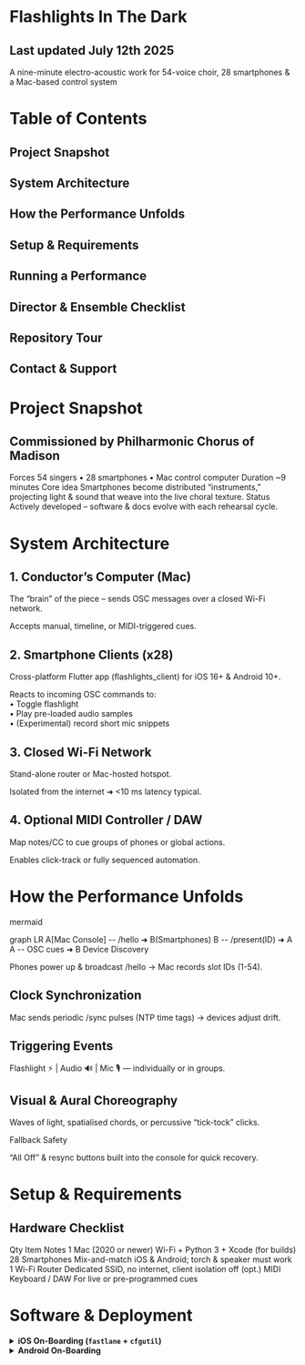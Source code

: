 # Flashlights In The Dark

## Last updated July 12th 2025

A nine-minute electro-acoustic work for 54-voice choir, 28 smartphones & a Mac-based control system


# Table of Contents

## Project Snapshot

## System Architecture

## How the Performance Unfolds

## Setup & Requirements

## Running a Performance

## Director & Ensemble Checklist

## Repository Tour

## Contact & Support



# Project Snapshot

## Commissioned by    Philharmonic Chorus of Madison

Forces    54 singers • 28 smartphones • Mac control computer
Duration    ~9 minutes
Core idea    Smartphones become distributed “instruments,” projecting light & sound that weave into the live choral texture.
Status    Actively developed – software & docs evolve with each rehearsal cycle.




# System Architecture


## 1. Conductor’s Computer (Mac)

The “brain” of the piece – sends OSC messages over a closed Wi-Fi network.

Accepts manual, timeline, or MIDI-triggered cues.


## 2. Smartphone Clients (x28)

Cross-platform Flutter app (flashlights_client) for iOS 16+ & Android 10+.

Reacts to incoming OSC commands to:<br> • Toggle flashlight<br> • Play pre-loaded audio samples<br> • (Experimental) record short mic snippets


## 3. Closed Wi-Fi Network

Stand-alone router or Mac-hosted hotspot.

Isolated from the internet ➜ <10 ms latency typical.


## 4. Optional MIDI Controller / DAW

Map notes/CC to cue groups of phones or global actions.

Enables click-track or fully sequenced automation.



# How the Performance Unfolds

mermaid

graph LR
A[Mac Console] -- /hello ➜ B(Smartphones)
B -- /present(ID) ➜ A
A -- OSC cues ➜ B
Device Discovery

Phones power up & broadcast /hello → Mac records slot IDs (1-54).

## Clock Synchronization

Mac sends periodic /sync pulses (NTP time tags) → devices adjust drift.

## Triggering Events

Flashlight ⚡️ | Audio 🔊 | Mic 🎙 — individually or in groups.

## Visual & Aural Choreography

Waves of light, spatialised chords, or percussive “tick-tock” clicks.

Fallback Safety

“All Off” & resync buttons built into the console for quick recovery.



# Setup & Requirements

## Hardware Checklist

Qty    Item    Notes
1    Mac (2020 or newer)    Wi-Fi + Python 3 + Xcode (for builds)
28    Smartphones    Mix-and-match iOS & Android; torch & speaker must work
1    Wi-Fi Router    Dedicated SSID, no internet, client isolation off
(opt.)    MIDI Keyboard / DAW    For live or pre-programmed cues



# Software & Deployment

<details> <summary><strong>iOS On-Boarding (<code>fastlane</code> + <code>cfgutil</code>)</strong></summary>


bash

# macOS prerequisites
brew bundle --file=scripts/Brewfile   # installs cfgutil, fastlane, adb …

# mass-install to all connected iPhones
scripts/choir_onboard.sh
Registers UDIDs, refreshes Ad-Hoc profile, installs .ipa, records ID → slot map.

</details> <details> <summary><strong>Android On-Boarding</strong></summary>

bash



# Running a Performance

## Pre-concert

Launch Flashlights Client on each phone → confirm “Connected · Singer #X”.

Mac console shows a green list of all active devices.

Sound & Light Checks

⌘+Shift+L (All Lights On) — verify brightness uniformity.

⌘+Shift+A (All Audio Test) — set phone volumes to 100 %.

Press `\` (backslash) to toggle all flashlights on/off.

During the Piece

Follow score or DAW timeline.

Manual overrides always available (click device tiles, press mapped MIDI keys).

Post-concert

Collect devices, stop console (logs auto-saved to logs/YYYY-MM-DD.txt).

## Run-time Validation Checklist

Build & run the macOS app.
On first launch every real slot shows ✔︎ next to ch10 and its primer + event channels exactly as in the color-group spec.
Pick one slot, uncheck ch10 ⇒ its flashlight no longer responds. Re-check ⇒ it responds again.

Network

Run at least one phone with the Flutter client on the same Wi-Fi.
In Xcode’s console you should see "✅ [OSC] Sent to <phone-IP> …" lines; on the phone’s debug console you’ll see "📲 OSC <<< …" mirrors.

Session files

File ▸ Save '.flashlights' Session produces a file with the current JSON.
File ▸ Open '.flashlights' Session immediately updates all check-marks.



## Director & Ensemble Checklist

✓    Task

Reserve extra rehearsal time with phones in hand.
Dim venue lights sufficiently for flashlight effects.
Enable Do Not Disturb & Guided Access / Screen On on all phones.
Charge devices (or supply battery packs) before each run-through.
Have a tech lead familiar with Apple provisioning & Wi-Fi troubleshooting.

# **Provide audience advisories if using rapid strobe patterns.**


==========================================================================

#Repository Tour

flashlights-in-the-dark/
├── flashlights_client/        # Flutter mobile app
├── FlashlightsInTheDark_Mac/  # Swift-based conductor console
├── scripts/
│   ├── choir_onboard.sh       # one-click device provisioning & install
│   ├── Brewfile               # Homebrew dependencies
│   └── …                      # misc. debugging helpers
├── docs/
│   └── AGENTS.md              # deeper developer notes
└── README.md                  # ← you are here


## Contact & Support

Composer / Developer: Jon D. Nelson
✉️ email: jdnelsonmusic@gmail.com

For bug reports or feature requests, please open an issue in the GitHub repository or reach out directly.

“Flashlights In The Dark aims to invite singers to paint the air with beams of light and fragments of electronic sound, blurring the line between choral traditions and modern technological systems.” — Composer’s note

© 2025 Jon D. Nelson — Licensed for performance by the Philharmonic Chorus of Madison. Contributions welcome!








=============================================================
=============================================================
=============================================================
=============================================================
=============================================================
=============================================================








Dry/Technical README:


# Overview:

Flashlights In The Dark is a nine-minute electro-acoustic composition that integrates a traditional choir performance with modern technology. Commissioned by the Philharmonic Chorus of Madison, this piece involves a 54-voice choir, 28 smartphones, a central computer, and a closed wireless network working in unison. Each participating singer carries a smartphone that becomes an interactive instrument – its flashlight and speaker are used as extensions of the musical performance. The central computer runs custom software to synchronize light and sound events across all devices in real time, triggered via MIDI or pre-programmed cues. The result is an immersive experience where the choir’s voices blend with orchestrated flashes of light and distributed sounds, enhancing the live performance with an otherworldly “photo-acoustic” dimension. This system is currently under active development. However, this document will give board members and future choir directors a clear picture of the project’s vision, how it operates, and what resources are required to successfully stage Flashlights In The Dark.

# System Components

## Flashlights In The Dark consists of several interconnected components:

Conductor’s Computer (Mac): A macOS laptop or desktop running the Flashlights In The Dark control software. This application is the “brain” of the system – it sends out cues to all smartphones, controls timing, and optionally responds to MIDI input. We recommend using a Mac for compatibility with the provided provisioning and networking tools.

Smartphone Clients (Singers’ Devices): Each participating singer carries a smartphone (iOS or Android) with the Flashlights Client app installed. This custom app listens for commands from the conductor’s computer over a dedicated Wi-Fi network. When it receives a command, it can turn the phone’s flashlight (torch) on/off, play back audio samples through the phone’s speaker, or even briefly access the microphone. Both iPhones and Android phones are supported, and they can be used together in the same performance.

Closed Wi-Fi Network: All devices (the conductor’s computer and the smartphones) must be connected to the same local network, isolated from the public internet. This is to ensure low-latency, reliable communication and to prevent disruptions (like notifications or calls) during the performance. In practice, this can be achieved by using a standalone Wi-Fi router at the venue or a Mac-hosted network. Each phone connects to this network (via Wi-Fi) and the computer either connects via Wi-Fi or Ethernet to the same router.

MIDI Controller / Sequencer (Optional): The system can be driven by MIDI signals. The conductor or a technician can use a MIDI keyboard, pad controller, or a digital audio workstation (DAW) to trigger events. Each light or sound event is mapped to specific MIDI notes or control messages, enabling integration with a musical score or click-track. This MIDI interface is optional but provides a powerful way to synchronize the technology with live performance cues or automation from a DAW.

# How It Works

During the performance, the conductor’s computer and the singers’ smartphones work together to create synchronized light and sound effects that augment the choir’s singing. Here’s a high-level summary of the system in action:

Initial Setup: Before the performance, the Flashlights Client app is installed on all 28 smartphones and each device is registered in the system. The devices are assigned unique IDs (slots 1–54), though only 28 of those slots correspond to actual devices in this piece (the rest remain unused placeholders). Each device’s slot ID is used to target that specific phone with cues (for example, “flashlight on for device #5”). The mapping of slot numbers to physical phones is configurable and stored in a JSON file on the computer for reference.

Network Connection: All smartphones join the closed Wi-Fi network. The Flashlights Client app will automatically discover the conductor’s computer on the network by listening for a broadcast “hello” signal. When a connection is established, each phone reports its presence (announcing its slot ID to the computer) and then continuously listens for incoming control messages. The app’s main screen will display a status (e.g., “Connected”) and identify the device as “Singer #X” with its slot number.

Conductor’s Console: On the Mac, the conductor or tech runs the Flashlights In The Dark control software. This software maintains a list of all expected devices (54 slots, of which 28 are actual). It highlights which devices are “live” (connected) and can flag if any device loses connection. The console provides manual control over each device’s flashlight and audio, as well as global actions. It can also react to MIDI input or pre-set cues:

If using a MIDI keyboard or the computer’s keyboard, pressing certain keys will trigger corresponding phones. For example, a key can be mapped to turn on the flashlight for a particular singer or play a tone on that singer’s phone.

Pre-programmed sequences (via MIDI or an internal timeline) can be used to execute precise patterns of light and sound (for instance, a rapid cascade of flashes or a chord of phone tones at an exact time). This is useful if the piece is performed with a click track or needs exact synchronization with the choir.

Realtime Performance Cues: Throughout the 9-minute piece, the conductor’s software sends out Open Sound Control (OSC) messages over UDP to all phones (using broadcast or targeted messaging). Key types of cues include:

Flashlight On/Off: Instantly turns a specific phone’s camera flashlight on or off. The conductor’s software can trigger any subset of phones or all phones at once, creating patterns (e.g., flickering lights traveling through the choir). The system currently supports full on/off (not variable brightness through the torch due to hardware limitations), but smooth effects can be achieved by choreographing timing (for example, rapid toggling or staggered pulses).

Sound Playback: Triggers a phone to play an audio sample through its speaker. Each phone can have a set of pre-loaded audio files (e.g., sustained tones, sound effects, or speech recordings). The conductor’s computer will specify which file to play and at what volume. For example, phones might emit a soft drone or a sparkling sound effect to complement the choir’s singing. Multiple phones can play different parts of a chord, creating a spatial audio effect around the audience.

Microphone Capture: In experimental moments, the system can remotely activate a phone’s microphone for a short, specified duration. This could be used to capture a snippet of live singing or ambient sound from a singer’s location. (In the current implementation, recorded audio isn’t transmitted or saved; this feature was added for testing and could enable future real-time processing or analytical feedback.)

Synchronization Pulse: The software periodically sends out a sync message containing a timestamp. This allows each phone to adjust its internal clock slightly, aligning all devices to within a few milliseconds. This clock sync feature ensures that time-based events (like a metronomic click or simultaneous flash) remain tightly coordinated across all phones, accounting for any network delay.

## Choir Integration: The singers on stage incorporate the phones into their performance as directed by the piece’s score. For example:

At certain moments, singers might hold up their phones to shine the flashlight toward the audience or ceiling when cued, creating a wave of light.

Singers might listen to a tone or chord played on their phone as a reference for singing microtonal harmonies (a concept referred to as “ToneGlows”). The piece might present a cluster of pitches through the phones, and the choir then imitates or harmonizes with those electronic tones.

In sections of the piece, the phones may produce percussive or environmental sounds (like a clock’s “tick-tock” or other effects) in sync with the choir’s rhythm, testing how precisely the technology can align with live singers.

The dynamic range and brightness of phones are also considered. For instance, a segment might explore very loud electronic sounds from the phones against the choir (to test system limits and balance), or use total darkness with only the phone flashlights flickering to create a visual atmosphere.

## Control Modes: The conductor’s software is flexible:

It can be operated manually in real time (for improvisational control or interactive conducting). A technician or the composer could “play” the choir of phones like an instrument via the computer keyboard or a MIDI controller, turning lights and sounds on/off as needed.

It can run in a sequenced mode where cues are pre-arranged on a timeline or driven by a MIDI track. This is useful for complex sections that require absolute precision or for when the tech operator needs to focus on other tasks.

These modes are not mutually exclusive – for example, a base layer of events could be automated while the conductor manually adds spontaneous light flashes in response to the live performance.

Throughout the performance, the goal is to maintain seamless integration: the technology should feel like an organic extension of the choir. The system’s low-latency design (using a dedicated network and lightweight OSC messages) means that when a flash or sound is cued on the computer, the phones react almost instantaneously. In testing, the delay between a command and the phone’s response is minimal (on the order of a few tens of milliseconds or better), allowing for tight rhythmic coordination.

# Setup and Requirements

To successfully stage Flashlights In The Dark, you will need to prepare both the hardware and software in advance. Below is a rundown of what’s required and the setup process:
Central Mac Computer: A modern MacBook Pro/Air or iMac/Mac Mini with macOS (2020+ model recommended for performance). This computer will run the control software. It should have:

A stable Wi-Fi interface (or Ethernet if connecting to a router).

Python 3 installed (for running setup scripts, if needed).

Xcode and developer tools if you intend to build the software or the mobile app yourself (alternatively, the software can be provided pre-built).

Optionally, any MIDI hardware or DAW software if you plan to trigger cues via MIDI.

Smartphones: 28 smartphones (the exact number can be adjusted, but the composition is written with 28 in mind). Both iOS and Android devices are supported. Key considerations:

iPhones: Ideally running iOS 16 or later for best compatibility. Since the Flashlights Client app is custom (not on the App Store), each iPhone must be registered in Apple’s Developer Portal and have the app sideloaded (installed) via an Ad Hoc provisioning profile or through a tool like Apple Configurator. We provide tools to automate this process for multiple devices (see Deployment Tools below).

Android phones: Running Android 10 or later. The app can be installed via an APK file. Developer mode and USB debugging should be enabled to allow our deployment script to install the app. After installation, the app does not require any special debug mode.

It’s fine to mix iPhones and Androids in the ensemble. The app is cross-platform and will behave the same way on both.

All phones should have functional cameras (for the flashlight) and speakers. It’s recommended to use phones with decent flashlight brightness and sound volume for maximum effect.

Battery and power: Ensure devices are fully charged before the performance. Depending on the duration of use and battery health, consider having portable battery packs or a way to plug in devices between rehearsals. The flashlight, in particular, can drain battery quickly if used extensively.

Networking Equipment: A dedicated Wi-Fi router (or a Mac that creates a local hotspot network). This network should not have internet access or any other devices besides the performance devices, to minimize latency and interference. A simple router with a 2.4GHz and 5GHz band is sufficient:

Use a unique SSID and passphrase, and ensure it’s a private network (no external users).

It’s often best to disable any “client isolation” features so that the broadcast messages can reach all devices.

All phones should connect to this Wi-Fi and disable mobile data during rehearsals/performance (to prevent notifications or network switching).

The Mac can connect via Wi-Fi or Ethernet (Ethernet to the router can be very reliable if the router supports bridging to Wi-Fi clients).

Flashlights Client App Deployment: We have provided scripts and a workflow to simplify getting the app onto all the singer’s phones:

For iOS devices, you will use Apple’s developer tools. All iPhones’ UDIDs need to be added to the project’s provisioning profile. Our repository includes a fastlane configuration that, with your Apple Developer account credentials, can automate adding devices and refreshing the Ad Hoc provisioning profile.

We supply a one-command script that uses Apple Configurator (cfgutil) and Fastlane to detect all connected iPhones, register them, update the provisioning profile, and install the app (.ipa) to each phone in one go. This script is scripts/choir_onboard.sh. In practice, you would:

Install Homebrew and run brew bundle --file=scripts/Brewfile to install dependencies (this gets cfgutil, fastlane, adb for Android, etc.).

Connect all iPhones via USB to the Mac (use multiple USB hubs if needed).

Run scripts/choir_onboard.sh. This will find each device, add it to the Apple Dev Portal, build or fetch the latest Ad Hoc app package, and deploy it to all devices. After completion, the iPhones will have the “Flashlights Client” app installed and ready to run.

For Android devices, the same script will detect devices via adb and install the pre-built APK to each one. Ensure Android phones have file transfer or debugging mode on and are connected via USB.

The script also maintains a JSON map of devices (flash_ip+udid_map.json), recording each device’s unique ID (UDID for iOS or a MAC address for Android) and assigned slot number. This mapping ensures that the system knows which singer/device corresponds to which slot ID (so cues are sent to the correct phone). After onboarding, this map file should be saved (committed in version control) so that reconnections or app restarts can remember the assignment.

For MIDI integration, you can optionally include a channel_map.json file alongside the Mac app. This JSON lists each slot number and the MIDI channels it should respond to. When present, the app loads this file on launch and overrides the compiled defaults, making it easy to tweak channel assignments without rebuilding.

Alternatively: If the above automation is not feasible, you can manually install the app on each phone (for iOS, via TestFlight or Configurator, and for Android, by sending the APK). In that case, you’d manually maintain the device-to-slot assignments in the JSON file or in the app UI (our app allows a manual override of its slot number if needed). However, using the provided tools is highly recommended for efficiency, especially with many devices.

Rehearsal and Configuration: Once all devices are on the network and the app is running, do a thorough test:

Connection check: The conductor’s console software shows which phones are connected. Each singer’s app displays “Connected” and their slot number. Verify all expected devices show up. (Our software will continuously monitor – if a device drops out, its status changes to “Lost Connection” on the console.)

Flashlight test: Try triggering a flashlight cue to all phones simultaneously (e.g., a test command for “all flashlights on”). In a dark room, observe if any phone is significantly lagging or if brightness differs. Small differences in flashlight color temperature or brightness are normal due to hardware variance, but they are usually not distracting. The system currently triggers flashlights in an on/off manner; for “smooth” brightness swells, you might simulate it by quickly pulsing the flash on and off in a pattern (from the audience perspective this can appear as dimming). This is something to experiment with in rehearsal (as noted, we want to test slow swells in brightness).

Audio test: Play a test tone or sample on all phones. Ensure volumes are up (have each singer turn their volume to maximum and disable silent mode on iPhones). You’ll want to gauge the aggregate volume of 28 phones. It can be surprisingly loud when they all play together, but certain frequencies or samples might not project far. Identify if any phone’s speaker is much quieter and consider repositioning that phone or swapping it out.

Latency and sync: Try the “tick-tock” test – use the software to play a metronome-like click on all phones in unison. Stand around the choir to listen for flams or echoes. Ideally, the clicks should sound as one; if not, we may adjust network/router settings. The built-in clock sync will calibrate periodically, but environmental factors (Wi-Fi interference) can cause slight variances.

Microphone test (if used): If you plan to use the microphone capture feature (for example, capturing the choir’s sound via distributed phones), test one phone at a time. The current implementation simply records to the phone’s memory (not streamed), and is mainly to experiment with what could be done (like having a phone sample a singer’s voice for later playback). This is an advanced feature and not critical for a basic performance, so it can be skipped unless you have specific plans for it in the artistic design.

# Performing the Piece

With everything set up, here’s what a typical performance run might look like from a technical standpoint:

Pre-concert: All smartphones are turned on, volumes up, and the Flashlights Client app is launched. Each singer either holds their phone (if it will be used mid-song) or has it placed securely (e.g., on a stand or in a pocket) until needed. It’s important the app stays active – on Android, we use a foreground service to keep it alive even if the screen is off. On iPhone, we recommend enabling guided access or auto-lock “Never” for the performance duration to prevent the screen from locking and pausing the app. Also, enable Do Not Disturb on all devices to avoid any notifications or calls from interrupting.

Conductor checks in: The tech/operator opens the Mac control app, confirming all devices show “live”. If any are missing, the operator can identify which singer’s device isn’t connected (we label devices by singer name in the console if provided) and address it (perhaps toggle Wi-Fi or reopen the app on that phone).

During performance: The operator follows the score and triggers cues as composed. For instance, at measure X the score might call for “Sparkling sound cluster (phones) emerges and crescendos for 5 seconds.” The operator can execute this by selecting a predefined sequence or pressing a mapped key that sends out a series of /audio/play commands to a group of phones with the desired samples. Similarly, a notation for light (e.g., flashes sweeping from left to right through the choir) would be executed by triggering those phones’ flashlights in the correct order, either manually (pressing keys 1 by 1 in rhythm) or via an automated pattern.

Fallbacks: The system is designed so that even if a phone misses a command (due to a brief network hiccup), it will catch up on the next one. In critical sections, the operator can resend a cue or have an “all off” command ready in case, for example, a flashlight got stuck on. In testing, such events are rare, but having a manual override (like an emergency “all lights off” button) is part of the interface.

Post-performance: After the piece, all phones can be collected (if they’re ensemble-owned devices) or returned to singers. The app does not require internet, so nothing needs to be uploaded or saved. Devices can be powered down or left alone. The tech operator can save any logs if needed (the console app keeps an event log of cues, which can be useful for debugging or archival).

# Questions and Considerations for Future Directors

Flashlights In The Dark is a unique piece merging choral artistry with tech. Future choir directors considering this piece should assess the following:

Technical Assistance: Ensure you have access to someone who can handle the technical setup – either the composer/developer or a tech-savvy collaborator. While the README and tools make it as straightforward as possible, deploying apps to dozens of devices and managing a network during a concert does require careful preparation.

Rehearsal Time: Plan extra rehearsal time for the choir to practice with the phones. Singing in near-darkness with flashing lights or following audio cues from phones can be unusual for performers. The choir should rehearse the timing of any actions they need to do with the devices (such as raising them up at a certain time) and get comfortable with the additional stimuli.

Equipment Budget: If the choir or organization doesn’t already own the required smartphones, you may need to source them. They need not be the latest models – used or older smartphones can work as long as they run the app and have functional flashlights and speakers. Alternatively, you might scale the piece for fewer devices if needed, but note that the artistic intent is designed around a broad distribution (28 devices for a 54-piece choir) to envelop the audience in sound.

Venue Logistics: Consider how the use of phones fits into your venue. Dimming the house lights is crucial to make the flashlight effects visible. Check if any Wi-Fi restrictions exist (some halls may have congested signal environments – using our own router usually avoids this). Also, think about sound projection: 28 phones can create interesting localized sounds, but they won’t replace a PA for very loud effects. If needed, subtle amplification or positioning of devices can enhance audibility (for example, placing a phone near a microphone if you want its sound picked up).

Permission and Safety: Using smartphones should be safe and straightforward, but remind performers of basic etiquette: silence notifications, secure their device (to not drop it), and be mindful of not shining lights in each other’s eyes. From an audience perspective, ensure that the flashing lights are not so intense as to cause discomfort (the piece can be adjusted if there’s concern about sensitive viewers – e.g., avoid very rapid strobe patterns).

Collaboration with the Composer: If you’re taking on this piece, coordinating with Jon D. Nelson (the composer) or the tech team is recommended. As this system is custom-built, they can provide updated software, support, or even be on-site to run the tech during performances. The README and documentation will continue to evolve as the software is refined through its premiere and subsequent performances.

Flashlights In The Dark offers an exciting blend of visual, electronic, and vocal elements. With proper preparation, your choir can deliver a performance that captivates both the ears and eyes of the audience. This README should provide a solid starting point for understanding the system. For detailed technical guidance, refer to the AGENTS.md document (intended for developers/technicians) and the comments within the code if you are exploring the software. Good luck, and enjoy the intersection of choral tradition and technological innovation that this piece represents!

# Deployment Tools and Repository

(This section provides a brief overview of the developer tools included in the project repository, for those interested. Choir directors may not need to use these directly but having an idea of what’s under the hood can be helpful when coordinating with tech staff.)

Repository Structure: The project’s code is organized into multiple parts – a Flutter mobile app (flashlights_client), a macOS control application (FlashlightsInTheDark_MacOS), and various scripts for deployment and testing. The source code is open (for commissioned use) and documented to facilitate maintenance and future adaptations.

Flashlights Client (Mobile App): A cross-platform app written in Dart/Flutter. It uses plugins for accessing the flashlight (torch_light), playing audio (just_audio), recording audio (mic_stream), and network communication (osc for OSC messages). When you launch the app on a phone, it immediately starts listening on UDP port 9000 for OSC messages and sends out a broadcast /hello announcement. The UI is minimal – it primarily shows the piece title, connection status, and the device’s assigned ID. There is also a hidden dropdown for overriding the ID in case a phone needs to be manually re-assigned (for example, if two phones got mixed up, one can select its correct “Singer #” from the list).

Conductor’s Console (Mac App): A Swift application that provides a user interface for controlling the piece. It’s effectively the “control panel” for all the phones. The console displays a list or grid of all 54 possible device slots, highlighting which ones are active. Each device entry shows the singer’s name (if given), and indicators if the flashlight is currently on or if a sound is playing on that device. The software allows the operator to trigger events either via mouse/keyboard or by reacting to MIDI. For instance, clicking on a device’s icon could toggle its flashlight; selecting a preset sound and clicking “Play on All” could send that sound to all phones. There are also grouping functions (e.g., trigger a predefined group of 3 devices with one button – these groups correspond to certain musical clusters in the score).

MIDI Integration: The control software can appear as a virtual MIDI device (“Flashlights Bridge”) on the Mac. This means you can route MIDI from a DAW like Logic or Ableton into the Flashlights app. Each relevant MIDI note or control change can correspond to an action (for example, Note C2 might map to turning on all lights, or a range of notes might map chromatically to different phones’ flashlights). The app uses a specific mapping (embedded from earlier prototypes) where a 32-note range is mapped to the 28 actual device slots in a musically convenient way (skipping unused slots). This mapping aligns with the composer’s intended scale and chords for the piece. Additionally, certain MIDI CC messages (like the sustain pedal) are mapped to global functions (e.g., sustain could latch lights on until released).

Automation and Scripting: The repository includes Python-based prototype tools such as Flashlights_Midi_Panel_Simulator.py, which was an earlier GUI to simulate the system. While the final performance will rely on the native Mac app, these tools were invaluable during development to test the concept quickly. They also serve as a backup: for instance, the Python OSC sender script can manually send flashlight commands if needed. The presence of these scripts means the project can be operated in a pinch even outside the Mac app (via command-line or different OS), though with less convenience.

Clock Synchronization: Both the Mac software and the mobile app implement a simple clock sync mechanism using OSC time tags (NTP format). The Mac periodically sends a /sync message containing its current time; each phone calculates the difference between its local clock and the received time and slowly adjusts for any drift. This keeps all devices within a close temporal alignment for the duration of the performance. In practice, this is hands-off and just improves reliability of simultaneous events.

Logging and Monitoring: The Mac console logs each OSC message it sends and each “hello” it receives from devices. This is useful for debugging (for example, if one phone isn’t responding, you can see if it sent a hello or if it missed a command). We recommend saving these logs for the first few rehearsals to identify any patterns of technical issues (like a particular device that tends to disconnect – you might then swap it out).

By covering the above points, this README has aimed to give both a broad conceptual understanding and a practical guide to using Flashlights In The Dark in performance. The piece represents a fusion of choral music with interactive technology, and while it introduces new logistical challenges, it offers an exciting palette of artistic possibilities. With careful preparation and the provided tools, an ensemble and its director should feel empowered to bring this innovative work to life. Enjoy exploring and please reach out to the composer/development team with any questions as you get ready to shine some lights in the dark!



